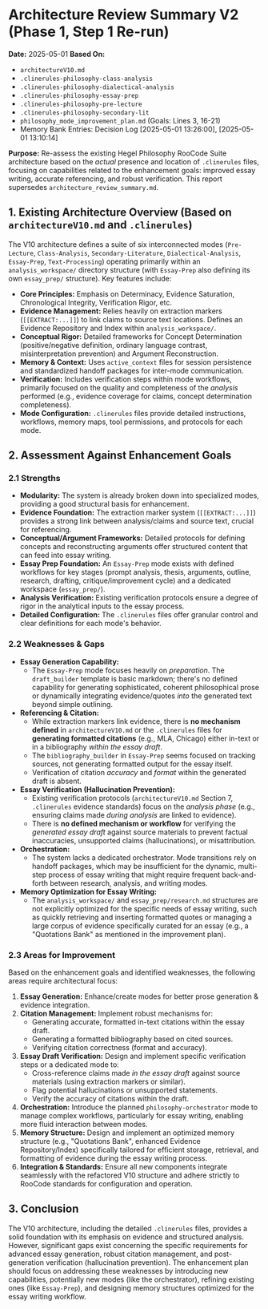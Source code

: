 # Architecture Review Summary V2 (Phase 1, Step 1 Re-run)

**Date:** 2025-05-01
**Based On:**
*   `architectureV10.md`
*   `.clinerules-philosophy-class-analysis`
*   `.clinerules-philosophy-dialectical-analysis`
*   `.clinerules-philosophy-essay-prep`
*   `.clinerules-philosophy-pre-lecture`
*   `.clinerules-philosophy-secondary-lit`
*   `philosophy_mode_improvement_plan.md` (Goals: Lines 3, 16-21)
*   Memory Bank Entries: Decision Log [2025-05-01 13:26:00], [2025-05-01 13:10:14]

**Purpose:** Re-assess the existing Hegel Philosophy RooCode Suite architecture based on the *actual* presence and location of `.clinerules` files, focusing on capabilities related to the enhancement goals: improved essay writing, accurate referencing, and robust verification. This report supersedes `architecture_review_summary.md`.

## 1. Existing Architecture Overview (Based on `architectureV10.md` and `.clinerules`)

The V10 architecture defines a suite of six interconnected modes (`Pre-Lecture`, `Class-Analysis`, `Secondary-Literature`, `Dialectical-Analysis`, `Essay-Prep`, `Text-Processing`) operating primarily within an `analysis_workspace/` directory structure (with `Essay-Prep` also defining its own `essay_prep/` structure). Key features include:

*   **Core Principles:** Emphasis on Determinacy, Evidence Saturation, Chronological Integrity, Verification Rigor, etc.
*   **Evidence Management:** Relies heavily on extraction markers (`[[EXTRACT:...]]`) to link claims to source text locations. Defines an Evidence Repository and Index within `analysis_workspace/`.
*   **Conceptual Rigor:** Detailed frameworks for Concept Determination (positive/negative definition, ordinary language contrast, misinterpretation prevention) and Argument Reconstruction.
*   **Memory & Context:** Uses `active_context` files for session persistence and standardized handoff packages for inter-mode communication.
*   **Verification:** Includes verification steps within mode workflows, primarily focused on the quality and completeness of the *analysis* performed (e.g., evidence coverage for claims, concept determination completeness).
*   **Mode Configuration:** `.clinerules` files provide detailed instructions, workflows, memory maps, tool permissions, and protocols for each mode.

## 2. Assessment Against Enhancement Goals

### 2.1 Strengths

*   **Modularity:** The system is already broken down into specialized modes, providing a good structural basis for enhancement.
*   **Evidence Foundation:** The extraction marker system (`[[EXTRACT:...]]`) provides a strong link between analysis/claims and source text, crucial for referencing.
*   **Conceptual/Argument Frameworks:** Detailed protocols for defining concepts and reconstructing arguments offer structured content that can feed into essay writing.
*   **Essay Prep Foundation:** An `Essay-Prep` mode exists with defined workflows for key stages (prompt analysis, thesis, arguments, outline, research, drafting, critique/improvement cycle) and a dedicated workspace (`essay_prep/`).
*   **Analysis Verification:** Existing verification protocols ensure a degree of rigor in the analytical inputs to the essay process.
*   **Detailed Configuration:** The `.clinerules` files offer granular control and clear definitions for each mode's behavior.

### 2.2 Weaknesses & Gaps

*   **Essay Generation Capability:**
    *   The `Essay-Prep` mode focuses heavily on *preparation*. The `draft_builder` template is basic markdown; there's no defined capability for generating sophisticated, coherent philosophical prose or dynamically integrating evidence/quotes *into* the generated text beyond simple outlining.
*   **Referencing & Citation:**
    *   While extraction markers link evidence, there is **no mechanism defined** in `architectureV10.md` or the `.clinerules` files for **generating formatted citations** (e.g., MLA, Chicago) either in-text or in a bibliography *within the essay draft*.
    *   The `bibliography_builder` in `Essay-Prep` seems focused on tracking sources, not generating formatted output for the essay itself.
    *   Verification of citation *accuracy* and *format* within the generated draft is absent.
*   **Essay Verification (Hallucination Prevention):**
    *   Existing verification protocols (`architectureV10.md` Section 7, `.clinerules` evidence standards) focus on the *analysis phase* (e.g., ensuring claims made *during analysis* are linked to evidence).
    *   There is **no defined mechanism or workflow** for verifying the *generated essay draft* against source materials to prevent factual inaccuracies, unsupported claims (hallucinations), or misattribution.
*   **Orchestration:**
    *   The system lacks a dedicated orchestrator. Mode transitions rely on handoff packages, which may be insufficient for the dynamic, multi-step process of essay writing that might require frequent back-and-forth between research, analysis, and writing modes.
*   **Memory Optimization for Essay Writing:**
    *   The `analysis_workspace/` and `essay_prep/research.md` structures are not explicitly optimized for the specific needs of essay writing, such as quickly retrieving and inserting formatted quotes or managing a large corpus of evidence specifically curated for an essay (e.g., a "Quotations Bank" as mentioned in the improvement plan).

### 2.3 Areas for Improvement

Based on the enhancement goals and identified weaknesses, the following areas require architectural focus:

1.  **Essay Generation:** Enhance/create modes for better prose generation & evidence integration.
2.  **Citation Management:** Implement robust mechanisms for:
    *   Generating accurate, formatted in-text citations within the essay draft.
    *   Generating a formatted bibliography based on cited sources.
    *   Verifying citation correctness (format and accuracy).
3.  **Essay Draft Verification:** Design and implement specific verification steps or a dedicated mode to:
    *   Cross-reference claims made *in the essay draft* against source materials (using extraction markers or similar).
    *   Flag potential hallucinations or unsupported statements.
    *   Verify the accuracy of citations within the draft.
4.  **Orchestration:** Introduce the planned `philosophy-orchestrator` mode to manage complex workflows, particularly for essay writing, enabling more fluid interaction between modes.
5.  **Memory Structure:** Design and implement an optimized memory structure (e.g., "Quotations Bank", enhanced Evidence Repository/Index) specifically tailored for efficient storage, retrieval, and formatting of evidence during the essay writing process.
6.  **Integration & Standards:** Ensure all new components integrate seamlessly with the refactored V10 structure and adhere strictly to RooCode standards for configuration and operation.

## 3. Conclusion

The V10 architecture, including the detailed `.clinerules` files, provides a solid foundation with its emphasis on evidence and structured analysis. However, significant gaps exist concerning the specific requirements for advanced essay generation, robust citation management, and post-generation verification (hallucination prevention). The enhancement plan should focus on addressing these weaknesses by introducing new capabilities, potentially new modes (like the orchestrator), refining existing ones (like `Essay-Prep`), and designing memory structures optimized for the essay writing workflow.